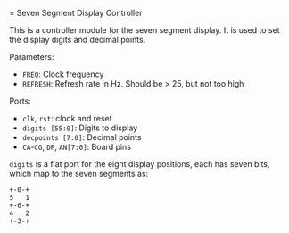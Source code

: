= Seven Segment Display Controller

This is a controller module for the seven segment display. It is used
to set the display digits and decimal points.

Parameters:

- `FREQ`: Clock frequency
- `REFRESH`: Refresh rate in Hz. Should be > 25, but not too high

Ports:

- `clk`, `rst`: clock and reset
- `digits [55:0]`: Digits to display
- `decpoints [7:0]`: Decimal points
- `CA`-`CG`, `DP`, `AN[7:0]`: Board pins

`digits` is a flat port for the eight display positions, each has
seven bits, which map to the seven segments as:

    +-0-+
    5   1
	+-6-+
	4   2
	+-3-+

